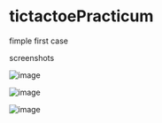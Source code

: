 # tictactoePracticum


fimple first case 


screenshots

![image](https://user-images.githubusercontent.com/23610345/184017745-43e05458-f6ce-4098-9bff-d4e09e5046fa.png)

![image](https://user-images.githubusercontent.com/23610345/184017785-433d5362-e7a1-4100-b29e-6dba6c03e9b9.png)

![image](https://user-images.githubusercontent.com/23610345/184017822-90d838e2-d659-46fa-b046-fed14ef42ef3.png)
